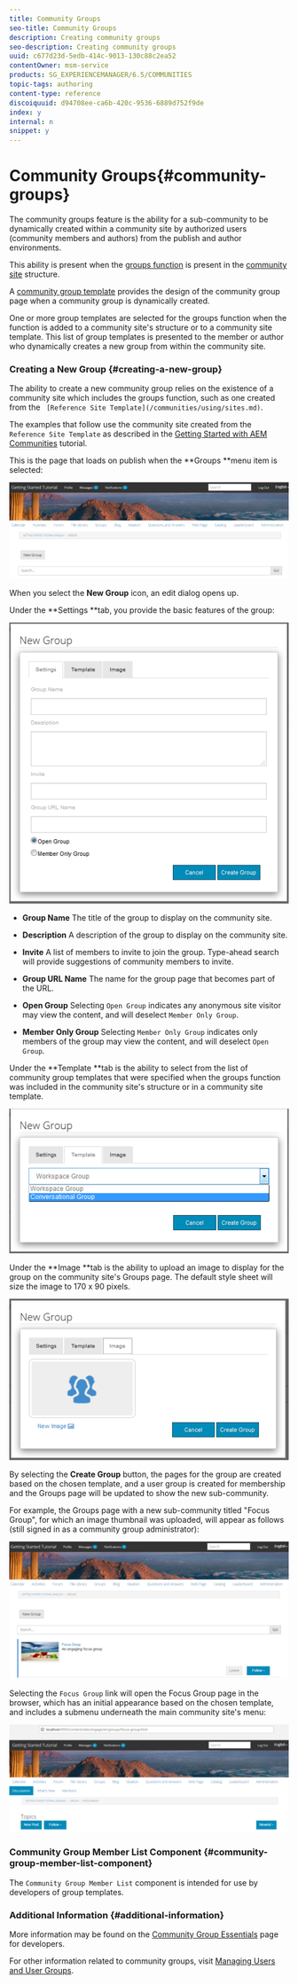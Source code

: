 ```yaml
---
title: Community Groups
seo-title: Community Groups
description: Creating community groups
seo-description: Creating community groups
uuid: c677d23d-5edb-414c-9013-130c88c2ea52
contentOwner: msm-service
products: SG_EXPERIENCEMANAGER/6.5/COMMUNITIES
topic-tags: authoring
content-type: reference
discoiquuid: d94708ee-ca6b-420c-9536-6889d752f9de
index: y
internal: n
snippet: y
---
```


# Community Groups{#community-groups}

The community groups feature is the ability for a sub-community to be dynamically created within a community site by authorized users (community members and authors) from the publish and author environments.

This ability is present when the [groups function](../../communities/using/functions.md#groups-function) is present in the [community site](../../communities/using/sites-console.md) structure.

A [community group template](../../communities/using/tools-groups.md) provides the design of the community group page when a community group is dynamically created.

One or more group templates are selected for the groups function when the function is added to a community site's structure or to a community site template. This list of group templates is presented to the member or author who dynamically creates a new group from within the community site.

### Creating a New Group {#creating-a-new-group}

The ability to create a new community group relies on the existence of a community site which includes the groups function, such as one created from the ` [Reference Site Template](/communities/using/sites.md)`.

The examples that follow use the community site created from the `Reference Site Template` as described in the [Getting Started with AEM Communities](../../communities/using/getting-started.md) tutorial.

This is the page that loads on publish when the **Groups **menu item is selected:

![](assets/chlimage_1-85.png)

When you select the **New Group** icon, an edit dialog opens up.

Under the **Settings **tab, you provide the basic features of the group:

![](assets/chlimage_1-86.png)

* **Group Name** 
  The title of the group to display on the community site.

* **Description** 
  A description of the group to display on the community site.

* **Invite** 
  A list of members to invite to join the group. Type-ahead search will provide suggestions of community members to invite.

* **Group URL Name** 
  The name for the group page that becomes part of the URL.

* **Open Group** 
  Selecting `Open Group` indicates any anonymous site visitor may view the content, and will deselect `Member Only Group`.

* **Member Only Group** 
  Selecting `Member Only Group` indicates only members of the group may view the content, and will deselect `Open Group`.

Under the **Template **tab is the ability to select from the list of community group templates that were specified when the groups function was included in the community site's structure or in a community site template.

![](assets/chlimage_1-87.png)

Under the **Image **tab is the ability to upload an image to display for the group on the community site's Groups page. The default style sheet will size the image to 170 x 90 pixels.

![](assets/chlimage_1-88.png)

By selecting the **Create Group** button, the pages for the group are created based on the chosen template, and a user group is created for membership and the Groups page will be updated to show the new sub-community.

For example, the Groups page with a new sub-community titled "Focus Group", for which an image thumbnail was uploaded, will appear as follows (still signed in as a community group administrator):

![](assets/chlimage_1-89.png)

Selecting the `Focus Group` link will open the Focus Group page in the browser, which has an initial appearance based on the chosen template, and includes a submenu underneath the main community site's menu:

![](assets/chlimage_1-90.png)

### Community Group Member List Component {#community-group-member-list-component}

The `Community Group Member List` component is intended for use by developers of group templates.

### Additional Information {#additional-information}

More information may be found on the [Community Group Essentials](/communities/using/essentials-groups.md) page for developers.

For other information related to community groups, visit [Managing Users and User Groups](/communities/using/users.md).
